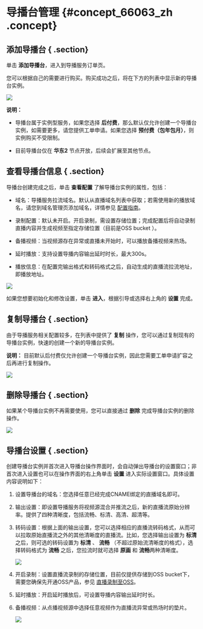 # 导播台管理 {#concept_66063_zh .concept}

## 添加导播台 { .section}

单击 **添加导播台**，进入到导播服务订单页。

您可以根据自己的需要进行购买。购买成功之后，将在下方的列表中显示新的导播台实例。

![](http://docs-aliyun.cn-hangzhou.oss.aliyun-inc.com/assets/pic/66063/cn_zh/1516787969491/002.png)

**说明：** 

-   导播台属于实例型服务，如果您选择 **后付费**，那么默认仅允许创建一个导播台实例，如需要更多，请您提供工单申请。如果您选择 **预付费（包年包月）**，则实例购买不受限制。

-   目前导播台仅在 **华东2** 节点开放，后续会扩展至其他节点。


## 查看导播台信息 { .section}

导播台创建完成之后，单击 **查看配置** 了解导播台实例的属性，包括：

-   域名：导播服务拉流域名。默认从直播域名列表中获取；若需使用新的播放域名，请您到域名管理页添加域名，详情参见 [配置指南](../../../../cn.zh-CN/用户指南/域名管理/管理域名.md#)。

-   录制配置：默认未开启。开启录制，需设置存储位置；完成配置后将自动录制直播内容并生成视频至指定存储位置（目前是OSS bucket ）。

-   备播视频：当视频源存在异常或直播未开始时，可以播放备播视频来热场。

-   延时播放：支持设置导播内容输出延时时长，最大300s。

-   播放信息：在配置完输出格式和转码格式之后，自动生成的直播流拉流地址，即播放地址。


![](http://docs-aliyun.cn-hangzhou.oss.aliyun-inc.com/assets/pic/66063/cn_zh/1516862174534/004.png)

如果您想要初始化和修改设置，单击 **进入**，根据引导或选择右上角的 **设置** 完成。

## 复制导播台 { .section}

由于导播服务相关配置较多，在列表中提供了 **复制** 操作，您可以通过复制现有的导播台实例，快速的创建一个新的导播台实例。

**说明：** 目前默认后付费仅允许创建一个导播台实例，因此您需要工单申请扩容之后再进行复制操作。

![](http://docs-aliyun.cn-hangzhou.oss.aliyun-inc.com/assets/pic/66063/cn_zh/1516862470834/005.png)

## 删除导播台 { .section}

如果某个导播台实例不再需要使用，您可以直接通过 **删除** 完成导播台实例的删除操作。

![](http://docs-aliyun.cn-hangzhou.oss.aliyun-inc.com/assets/pic/66063/cn_zh/1516862640092/006.png)

## 导播台设置 { .section}

创建导播台实例并首次进入导播台操作界面时，会自动弹出导播台的设置窗口；非首次进入设置也可以在操作界面的右上角单击 **设置** 进入实际设置窗口。具体设置内容说明如下：

1.  设置导播台的域名：您选择任意已经完成CNAME绑定的直播域名即可。
2.  输出设置：即设置导播服务将视频源混合并推流之后，新的直播流原始分辨率。提供了四种清晰度，包括流畅、标清、高清、超清等。
3.  转码设置：根据上面的输出设置，您可以选择相应的直播流转码格式，从而可以拉取原始直播流之外的其他清晰度的直播流。比如，您选择输出设置为 **标清** 之后，则可选的转码设置为 **标清** 、 **流畅** （不超过原始流清晰度的格式），选择转码格式为 **流畅** 之后，您拉流时就可选择 **原画** 和 **流畅**两种清晰度。

    ![](http://docs-aliyun.cn-hangzhou.oss.aliyun-inc.com/assets/pic/66063/cn_zh/1516865782169/007.png)

4.  开启录制：设置直播流录制的存储位置，目前仅提供存储到OSS bucket下，需要您确保先开通OSS产品，参见 [直播录制至OSS](../../../../cn.zh-CN/用户指南/录制管理/录制存储至OSS/直播录制存储至OSS.md#)。
5.  延时播放：开启延时播放后，可设置导播内容输出延时时长。
6.  备播视频：从点播视频源中选择任意视频作为直播流异常或热场时的垫片。

    ![](http://docs-aliyun.cn-hangzhou.oss.aliyun-inc.com/assets/pic/66063/cn_zh/1516866336504/008.png)


